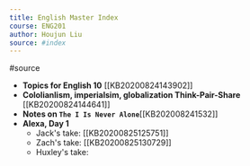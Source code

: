 ```yaml
---
title: English Master Index
course: ENG201
author: Houjun Liu
source: #index
---
```


#source

* **Topics for English 10** [[KB20200824143902]]
* **Cololianlism, imperialsim, globalization Think-Pair-Share** [[KB20200824144641]]
* **Notes on `The I Is Never Alone`**[[KB202008241532]]
* **Alexa, Day 1** 
    * Jack's take: [[KB20200825125751]]
    * Zach's take:  [[KB20200825130729]]
	* Huxley's take: 
